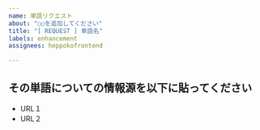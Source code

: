 ```yaml
---
name: 単語リクエスト
about: "○○を追加してください"
title: "[ REQUEST ] 単語名"
labels: enhancement
assignees: heppokofrontend

---
```


## その単語についての情報源を以下に貼ってください

- URL１
- URL２
